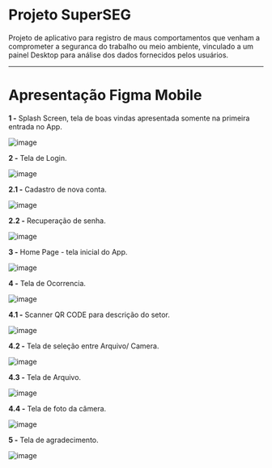 # Projeto SuperSEG <h4>
 Projeto de aplicativo para registro de maus comportamentos que venham a comprometer a seguranca do trabalho ou meio ambiente, vinculado a um painel Desktop para análise dos dados fornecidos pelos usuários.
 
 ---
 
 # Apresentação Figma Mobile <h4>
 
 **1 -** Splash Screen, tela de boas vindas apresentada somente na primeira entrada no App.
 
 ![image](https://user-images.githubusercontent.com/110852189/189751834-e72940ae-5df2-4034-8187-32e614914c21.png)

 **2 -** Tela de Login.
 
 ![image](https://user-images.githubusercontent.com/110852189/189752315-18ecf642-a2c9-4f38-ad51-1bf8bd499457.png)
 
 **2.1 -** Cadastro de nova conta.
 
 ![image](https://user-images.githubusercontent.com/110852189/189752541-76874bfe-8f88-4dcd-b659-e8aac7871a31.png)
 
 **2.2 -** Recuperação de senha.
 
 ![image](https://user-images.githubusercontent.com/110852189/189752599-cb1a1989-fe2e-4424-b374-2742a1c8ea6e.png)
 
 **3 -** Home Page - tela inicial do App.
 
 ![image](https://user-images.githubusercontent.com/110852189/189752738-bdc944e1-164e-4d53-974b-cd4552a467a4.png)
 
 **4 -** Tela de Ocorrencia.
 
 ![image](https://user-images.githubusercontent.com/110852189/189752846-f0834166-9e9d-4d84-b042-785f61ad2ed0.png)
 
 **4.1 -** Scanner QR CODE para descrição do setor.
 
 ![image](https://user-images.githubusercontent.com/110852189/189753353-d42eeed1-bff9-4e5a-aad7-06c8d8c9c259.png)
 
 **4.2 -** Tela de seleção entre Arquivo/ Camera.
 
 ![image](https://user-images.githubusercontent.com/110852189/189753618-917d8313-085b-40e5-9449-cdeefb8f1bea.png)
 
 **4.3 -** Tela de Arquivo.
 
 ![image](https://user-images.githubusercontent.com/110852189/189753869-757a7f89-60cb-44a6-ba4b-1b5d6e8dffb5.png)
 
 **4.4 -** Tela de foto da câmera. 
 
 ![image](https://user-images.githubusercontent.com/110852189/189753984-f8a0bea2-f7ad-4298-b693-5b84e0f94179.png)
 
 **5 -** Tela de agradecimento.

 ![image](https://user-images.githubusercontent.com/110852189/189754885-42d3c0da-0c14-4757-8af9-f1f1601ee113.png)
